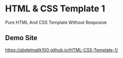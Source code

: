 # HTML & CSS Template 1
Pure HTML And CSS Template Without Resposive

## Demo Site
https://abdelmalik100.github.io/HTML-CSS-Template-1/

